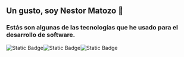 ## Un gusto, soy Nestor Matozo 👋
<h3>Estás son algunas de las tecnologías que he usado para el desarrollo de software.</h3>
<div style="display:flex;">
  <img alt="Static Badge" src="https://img.shields.io/badge/React-%235CB0E0">
  <img alt="Static Badge" src="https://img.shields.io/badge/Node-%235CB0E0a">
  <img alt="Static Badge" src="https://img.shields.io/badge/css3-%231B83DE">

</div>



